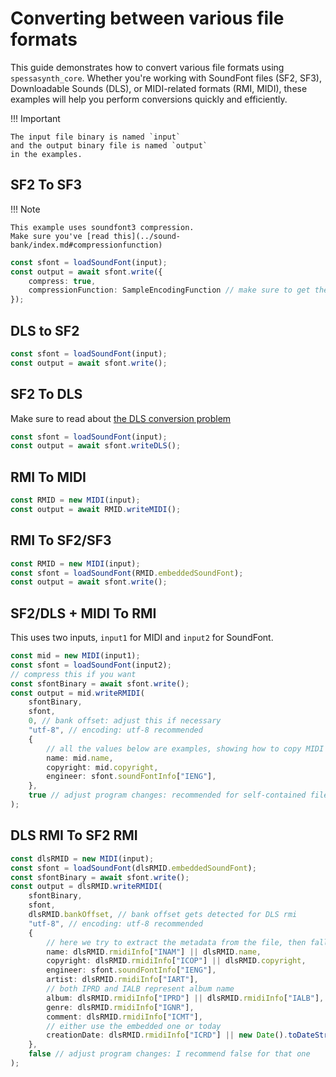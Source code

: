 # Converting between various file formats

This guide demonstrates how to convert various file formats using `spessasynth_core`.
Whether you're working with SoundFont files (SF2, SF3),
Downloadable Sounds (DLS), or MIDI-related formats (RMI, MIDI), these examples will help you perform conversions quickly
and efficiently.

!!! Important

    The input file binary is named `input` 
    and the output binary file is named `output`
    in the examples.

## SF2 To SF3

!!! Note

    This example uses soundfont3 compression.
    Make sure you've [read this](../sound-bank/index.md#compressionfunction)

```ts
const sfont = loadSoundFont(input);
const output = await sfont.write({
    compress: true,
    compressionFunction: SampleEncodingFunction // make sure to get the function for compression
});
```

## DLS to SF2

```ts
const sfont = loadSoundFont(input);
const output = await sfont.write();
```

## SF2 To DLS

Make sure to read about [the DLS conversion problem](../extra/dls-conversion-problem.md)

```ts
const sfont = loadSoundFont(input);
const output = await sfont.writeDLS();
```

## RMI To MIDI

```ts
const RMID = new MIDI(input);
const output = await RMID.writeMIDI();
```

## RMI To SF2/SF3

```ts
const RMID = new MIDI(input);
const sfont = loadSoundFont(RMID.embeddedSoundFont);
const output = await sfont.write();
```

## SF2/DLS + MIDI To RMI

This uses two inputs, `input1` for MIDI and `input2` for SoundFont.

```ts
const mid = new MIDI(input1);
const sfont = loadSoundFont(input2);
// compress this if you want
const sfontBinary = await sfont.write();
const output = mid.writeRMIDI(
    sfontBinary,
    sfont,
    0, // bank offset: adjust this if necessary
    "utf-8", // encoding: utf-8 recommended
    {
        // all the values below are examples, showing how to copy MIDI data to the RMI file
        name: mid.name,
        copyright: mid.copyright,
        engineer: sfont.soundFontInfo["IENG"],
    },
    true // adjust program changes: recommended for self-contained files
);
````

## DLS RMI To SF2 RMI

```ts
const dlsRMID = new MIDI(input);
const sfont = loadSoundFont(dlsRMID.embeddedSoundFont);
const sfontBinary = await sfont.write();
const output = dlsRMID.writeRMIDI(
    sfontBinary,
    sfont,
    dlsRMID.bankOffset, // bank offset gets detected for DLS rmi
    "utf-8", // encoding: utf-8 recommended
    {
        // here we try to extract the metadata from the file, then fall back to embedded MIDI
        name: dlsRMID.rmidiInfo["INAM"] || dlsRMID.name,
        copyright: dlsRMID.rmidiInfo["ICOP"] || dlsRMID.copyright,
        engineer: sfont.soundFontInfo["IENG"],
        artist: dlsRMID.rmidiInfo["IART"],
        // both IPRD and IALB represent album name
        album: dlsRMID.rmidiInfo["IPRD"] || dlsRMID.rmidiInfo["IALB"],
        genre: dlsRMID.rmidiInfo["IGNR"],
        comment: dlsRMID.rmidiInfo["ICMT"],
        // either use the embedded one or today                     
        creationDate: dlsRMID.rmidiInfo["ICRD"] || new Date().toDateString()
    },
    false // adjust program changes: I recommend false for that one
);
```